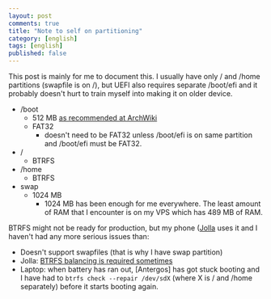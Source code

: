 ```yaml
---
layout: post
comments: true
title: "Note to self on partitioning"
category: [english]
tags: [english]
published: false
---
```


This post is mainly for me to document this. I usually have only / and
/home partitions (swapfile is on /), but UEFI also requires separate
/boot/efi and it probably doesn't hurt to train myself into making it on
older device.

* /boot
    * 512 MB [as recommended at ArchWiki](https://wiki.archlinux.org/index.php?title=Unified_Extensible_Firmware_Interface&oldid=365720#EFI_System_Partition)
    * FAT32
        * doesn't need to be FAT32 unless /boot/efi is on same partition
          and /boot/efi must be FAT32.
* /
    * BTRFS
* /home
    * BTRFS
* swap
    * 1024 MB
        * 1024 MB has been enough for me everywhere. The least amount of
          RAM that I encounter is on my VPS which has 489 MB of RAM.

BTRFS might not be ready for production, but my phone
([Jolla](https://jolla.com) uses it and I haven't had any more serious
issues than:

* Doesn't support swapfiles (that is why I have swap partition)
* Jolla: [BTRFS balancing is required sometimes](https://together.jolla.com/question/30822/root-and-home-disks-full-and-causing-various-problems/)
* Laptop: when battery has ran out, [Antergos] has got stuck booting and
  I have had to `btrfs check --repair /dev/sdX` (where X is / and /home
  separately) before it starts booting again.
